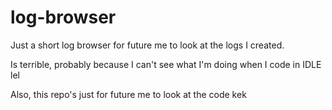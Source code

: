 # log-browser
Just a short log browser for future me to look at the logs I created.

Is terrible, probably because I can't see what I'm doing when I code in IDLE lel

Also, this repo's just for future me to look at the code kek
